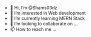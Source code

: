 - 👋 Hi, I’m @Shams03dz
- 👀 I’m interested in Web development
- 🌱 I’m currently learning MERN Stack 
- 💞️ I’m looking to collaborate on ...
- 📫 How to reach me ...

<!---
Shams03dz/Shams03dz is a ✨ special ✨ repository because its `README.md` (this file) appears on your GitHub profile.
You can click the Preview link to take a look at your changes.
--->
